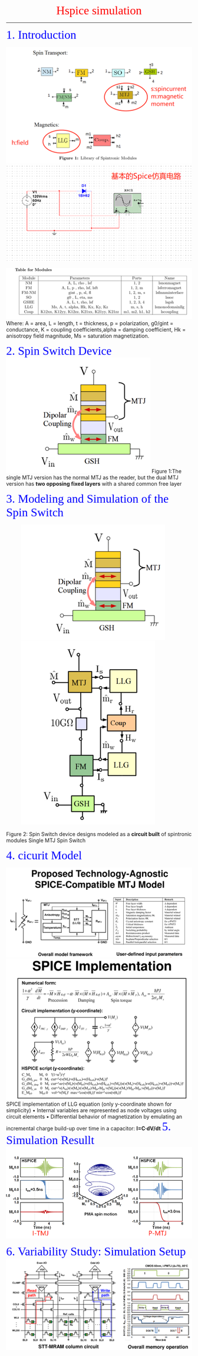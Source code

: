 <center><font color=red size=6 face="Times New Roman">  Hspice simulation</font></center><hr/>
<font color=blue size=6 face="华文中宋">1. Introduction</font>

![](img/2020-04-06-19-20-53.png)
![](img/2020-04-06-19-59-46.png)

<!-- <ul>
<li><b>Non-Magnet (NM)</b>: Any material without any special magnetic properties, e.g. Cu, Si etc. This
module can be modeled using “spin diffusion theory”.
<li><b>Ferromagnet (FM)</b>: A magnetic material e.g. CoFe, NiMn (also called Permalloy) etc. This module
is modeled using spin diffusion theory.
<li> <b>Magnetic Tunnel Junction (MTJ)</b>: A composite device made of two magnets separated by a thin
tunneling oxide layer. This device requires a modle of its own because it cannot be broken down into simpler pieces using conventional circuit theories. The modules requires quantum transport theory(NEGF) for accurate modeling.
<li><<b>Magnet-Dynamics Solver (LLG)</b>: This module captures the dynamics of the magnetization of
thin film magnets. This modules, in contrast with the above modules, captures phenomena/behavior
rather than a physical sturcture in itself. The modules solves the Landau-Lifshitz-Gilbert Eqn in a
single-domain approximation, which is reasonably valid for magnet dimensions of the size encountered
in typical spintronic applications.
<li><b>Magnetic Coupling (Coup)</b>: A module used to capture the magnetic field/coupling between two
magnets/domains, e.g. in Spin Switch model it is used to model dipolar coupling between an FM and
an MTJ.
<li><b>Giant Spin Hall Effect (GSHE)</b>: A metallic material showing the Giant Spin Hall Effect, e.g. Pt,
Ta, W etc. This is modeled using spin diffusion equation.
</ul> -->

![](img/2020-04-06-19-27-06.png)
Where:
A = area, L = length, t = thickness, p = polarization, g0/gint = conductance, K = coupling coefficients,alpha = damping coefficient, Hk = anisotropy field magnitude, Ms = saturation magnetization.

<font color=blue size=6 face="华文中宋">2. Spin Switch Device</font>
![](img/2020-04-06-19-33-12.png)
Figure 1:The single MTJ version has the normal MTJ as the reader, but the dual MTJ version has **two opposing fixed layers** with a shared common free layer

<font color=blue size=6 face="华文中宋">3. Modeling and Simulation of the Spin Switch</font>
<figure class="half">
    <img src="img/2020-04-06-19-33-12.png">
    <img src="img/2020-04-06-19-35-28.png">
   
</figure>

Figure 2: Spin Switch device designs modeled as a **circuit built** of spintronic modules  Single MTJ Spin Switch


<font color=blue size=6 face="华文中宋">4. cicurit Model</font>

<!-- ![](img/2020-04-06-19-47-31.png)
![](img/2020-04-06-19-51-23.png) -->

![](img/2020-04-08-23-48-10.png)
![](img/2020-04-08-23-48-42.png)
SPICE implementation of LLG equation (only y-coordinate shown for simplicity)
• Internal variables are represented as node voltages using circuit elements
• Differential behavior of magnetization by emulating an incremental charge build-up over time in a capacitor: **I=C∙dV/dt**
<font color=blue size=6 face="华文中宋">5. Simulation Resullt</font>
![](img/2020-04-08-23-50-11.png)
<!-- ![](img/2020-04-06-19-54-11.png) -->

<font color=blue size=6 face="华文中宋">6. Variability Study: Simulation Setup</font>
![](img/2020-04-08-23-55-02.png)  